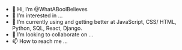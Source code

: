 - 👋 Hi, I’m @WhatABoolBelieves
- 👀 I’m interested in ...
- 🌱 I’m currently using and getting better at JavaScript, CSS/ HTML, Python, SQL, React, Django.
- 💞️ I’m looking to collaborate on ...
- 📫 How to reach me ...

<!---
WhatABoolBelieves/WhatABoolBelieves is a ✨ special ✨ repository because its `README.md` (this file) appears on your GitHub profile.
You can click the Preview link to take a look at your changes.
--->
